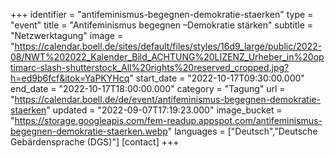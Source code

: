 +++
identifier = "antifeminismus-begegnen-demokratie-staerken"
type = "event"
title = "Antifeminismus begegnen –Demokratie stärken"
subtitle = "Netzwerktagung"
image = "https://calendar.boell.de/sites/default/files/styles/16d9_large/public/2022-08/NWT%202022_Kalender_Bild_ACHTUNG%20LIZENZ_Urheber_in%20optimarc-slash-shutterstock_All%20rights%20reserved_cropped.jpg?h=ed9b6fcf&itok=YaPKYHcq"
start_date = "2022-10-17T09:30:00.000"
end_date = "2022-10-17T18:00:00.000"
category = "Tagung"
url = "https://calendar.boell.de/de/event/antifeminismus-begegnen-demokratie-staerken"
updated = "2022-09-07T17:19:23.000"
image_bucket = "https://storage.googleapis.com/fem-readup.appspot.com/antifeminismus-begegnen-demokratie-staerken.webp"
languages = ["Deutsch","Deutsche Gebärdensprache (DGS)"]
[contact]
+++